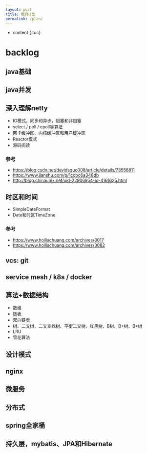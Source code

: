 ```yaml
---
layout: post
title: 我的计划
permalink: /plan/
---
```


* content
{:toc}

# backlog

## java基础

## java并发

## 深入理解netty

+ IO模式，同步和异步，阻塞和非阻塞
+ select / poll / epoll等算法
+ 网卡缓冲区、内核缓冲区和用户缓冲区
+ Reactor模式
+ 源码阅读

### 参考

+ https://blog.csdn.net/davidsguo008/article/details/73556811
+ https://www.jianshu.com/p/1ccbc6a348db
+ http://blog.chinaunix.net/uid-22906954-id-4161625.html

## 时区和时间

+ SimpleDateFormat
+ Date和时区TimeZone

### 参考

+ https://www.hollischuang.com/archives/3017
+ https://www.hollischuang.com/archives/3082

## vcs: git

## service mesh / k8s / docker

## 算法+数据结构

+ 数组
+ 链表
+ 双向链表
+ 树、二叉树、二叉查找树、平衡二叉树、红黑树、B树、B+树、B*树
+ LRU
+ 雪花算法

## 设计模式

## nginx

## 微服务

## 分布式

## spring全家桶

## 持久层，mybatis、JPA和Hibernate